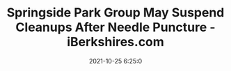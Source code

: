 ---
"title": "Springside Park Group May Suspend Cleanups After Needle Puncture - iBerkshires.com"
"date": "2021-10-25 6:25:0"
"feed_name": "GOOGLENEWSDRILLING"
"feed_website": "https://news.google.com/search?q=drilling%2Bincident&hl=en-US&gl=US&ceid=US:en"
"feed_rss": "https://news.google.com/rss/search?q=drilling%2Bincident&hl=en-US&gl=US&ceid=US:en"
"link": "https://www.iberkshires.com/story/66298/Springside-Park-Group-May-Suspend-Cleanups-After-Needle-Puncture.html"
"source": "{'href': 'https://www.iberkshires.com', 'title': 'iBerkshires.com'}"
"file": "_posts/2021-1-1-be59cc126ee74de23fb39be157c2512bfc089cf6.md"
"accident": "0"
"drilling": "0"
"dead": "0"
"injured": "0"
"arrested": "0"
"place": "unknown place"
"where": "unknown site"
"causes": "unknown"
"place_uri": "unknown place"
---
